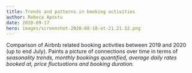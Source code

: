 ```yaml
---
title: Trends and patterns in booking activities
author: Rebeca Apostu
date: 2020-09-17
hero: images/screenshot-2020-08-18-at-21.21.52.png
---
```

Comparison of Airbnb related booking activities between 2019 and 2020 (up to end July). Paints a picture of connections over time in terms of *seasonality trends, monthly bookings quantified, average daily rates booked at, price fluctuations and booking duration.*